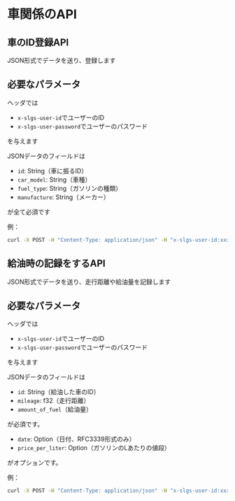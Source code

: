 # 車関係のAPI

## 車のID登録API

JSON形式でデータを送り、登録します

## 必要なパラメータ

ヘッダでは

- `x-slgs-user-id`でユーザーのID
- `x-slgs-user-password`でユーザーのパスワード

を与えます

JSONデータのフィールドは

- `id`: String（車に振るID）
- `car_model`: String（車種）
- `fuel_type`: String（ガソリンの種類）
- `manufacture`: String（メーカー）

が全て必須です


例：

```sh
curl -X POST -H "Content-Type: application/json" -H "x-slgs-user-id:xxxx" -H "x-slgs-user-password:yyyy" -d "{\"id\": \"car1\", \"car_model\": \"ランサーセディア\", \"fuel_type\": \"ハイオク\", \"manufacture\":\"三菱\"}" "localhost:55555/api/v1/car/register"
```


## 給油時の記録をするAPI

JSON形式でデータを送り、走行距離や給油量を記録します

## 必要なパラメータ

ヘッダでは

- `x-slgs-user-id`でユーザーのID
- `x-slgs-user-password`でユーザーのパスワード

を与えます

JSONデータのフィールドは

- `id`: String（給油した車のID）
- `mileage`: f32（走行距離）
- `amount_of_fuel`（給油量）

が必須です。


- `date`: Option<String>（日付、RFC3339形式のみ）
- `price_per_liter`: Option<f64>（ガソリンのLあたりの値段）

がオプションです。


例：

```sh
curl -X POST -H "Content-Type: application/json" -H "x-slgs-user-id:xxxx" -H "x-slgs-user-password:yyyy" -d "{\"id\": \"car1\", \"mileage\": 327.1, \"amount_of_fuel\":30.5, \"date\": \"2022-02-17T23:59:59+09:00\"}"  "localhost:55555/api/v1/car/refuel"
```

